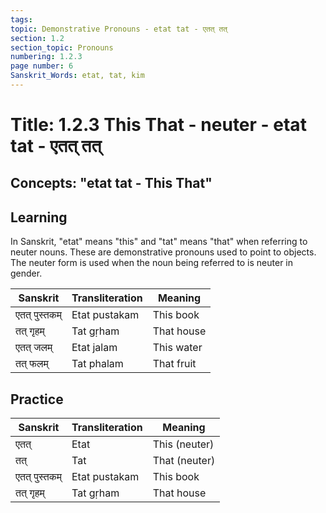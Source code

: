 ```yaml
---
tags:
topic: Demonstrative Pronouns - etat tat - एतत् तत्
section: 1.2
section_topic: Pronouns
numbering: 1.2.3
page number: 6
Sanskrit_Words: etat, tat, kim
---
```

# Title: 1.2.3 This That - neuter - etat tat - एतत् तत्
## Concepts: "etat tat - This That"

## Learning
In Sanskrit, "etat" means "this" and "tat" means "that" when referring to neuter nouns. These are demonstrative pronouns used to point to objects. The neuter form is used when the noun being referred to is neuter in gender.

| Sanskrit           | Transliteration      | Meaning                          |
| ------------------ | -------------------- | -------------------------------- |
| एतत् पुस्तकम्      | Etat pustakam       | This book                        |
| तत् गृहम्          | Tat gṛham           | That house                       |
| एतत् जलम्          | Etat jalam          | This water                       |
| तत् फलम्           | Tat phalam          | That fruit                       |

## Practice
| Sanskrit      | Transliteration | Meaning       |
| ------------- | --------------- | ------------- |
| एतत्          | Etat            | This (neuter) |
| तत्           | Tat             | That (neuter) |
| एतत् पुस्तकम् | Etat pustakam   | This book     |
| तत् गृहम्     | Tat gṛham       | That house    |
